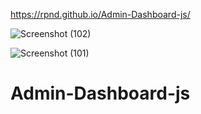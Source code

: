 https://rpnd.github.io/Admin-Dashboard-js/

![Screenshot (102)](https://user-images.githubusercontent.com/74759697/153577817-710bceeb-063f-4b80-b5da-d117ae919784.png)

![Screenshot (101)](https://user-images.githubusercontent.com/74759697/153453921-2893edb1-5551-4339-846a-e874367565ed.png)

# Admin-Dashboard-js

